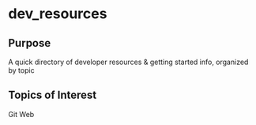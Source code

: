 # dev_resources

## Purpose
A quick directory of developer resources &amp; getting started info, organized by topic

## Topics of Interest

Git
Web
